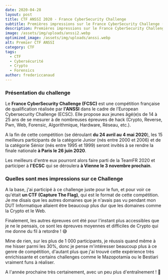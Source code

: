 ```yaml
---
date: 2020-04-28
layout: post
title: CTF ANSSI 2020 - France CyberSecurity Challenge
subtitle: Premières impressions sur le France CyberSecurity Challenge (FCSC) de l'ANSSI
description: Premières impressions sur le France CyberSecurity Challenge (FCSC) de l'ANSSI
image: /assets/img/uploads/anssi2.webp
optimized_image: /assets/img/uploads/anssi.webp
alt: Premier CTF ANSSI
category: CTF
tags:
  - CTF
  - Cybersécurité
  - Crypto
  - Forensics
author: fredericcanaud
---
```


### Présentation du challenge

Le **France CyberSecurity Challenge (FCSC)** est une compétition française de qualification réalisée par **l'ANSSI**  dans le cadre de l’European Cybersecurity Challenge (ECSC). Elle propose aux jeunes âgé(e)s de 14 à 25 ans de se mesurer à de nombreuses épreuves de hack (Crypto, Reverse, Pwn, Web, Forensic, Algorithmique, Hardware, Réseau, etc.).

A la fin de cette compétition (se déroulant **du 24 avril au 4 mai 2020**), les 15 meilleurs participants de la catégorie Junior (nés entre 2000 et 2006) et de la catégorie Sénior (nés entre 1995 et 1999) seront invités à se rendre la finale nationale **à Paris le 26 juin 2020**.

Les meilleurs d'entre eux pourront alors faire parti de la TeamFR 2020 et participer à **l'ECSC** qui se déroulera **à Vienne le 3 novembre prochain**.

### Quelles sont mes impressions sur ce Challenge

A la base, j'ai participé à ce challenge juste pour le fun, et pour voir ce qu'était **un CTF (Capture The Flag)**, qui est le format de cette compétition. Je me disais que les autres domaines que je n'avais pas vu pendant mon DUT Informatique allaient être beaucoup plus dur que les domaines comme la Crypto et le Web.

Finalement, les autres épreuves ont été pour l'instant plus accessibles que je ne le pensais, ce sont les épreuves moyennes et difficiles de Crypto qui me donne du fil à retordre ! 😅

Mine de rien, sur les plus de 1 000 participants, je réussis quand même à me hisser parmi les 30%, donc je pense m'intéresser beaucoup plus à ce genre de compétition, d'autant plus que j'ai trouvé cette expérience très enrichissante et certains challenges comme le Mazopotamia ou le Bestiari vraiment funs à réaliser.

A l'année prochaine très certainement, avec un peu plus d'entraînement ! 💪
